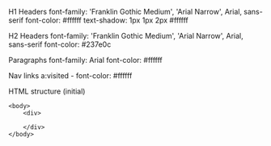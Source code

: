 H1 Headers
    font-family: 'Franklin Gothic Medium', 'Arial Narrow', Arial, sans-serif
    font-color: #ffffff
    text-shadow: 1px 1px 2px #ffffff


H2 Headers
  font-family: 'Franklin Gothic Medium', 'Arial Narrow', Arial, sans-serif
    font-color: #237e0c


Paragraphs
    font-family: Arial
    font-color: #ffffff


Nav links
    a:visited - font-color: #ffffff



HTML structure (initial)
    <!DOCTYPE html>
<html>
    <head>
        <meta charset="utf-8">
        <link rel="stylesheet" href="">
        <title></title>
    </head>


    <body>
        <div>

        </div>
    </body>
</html>
